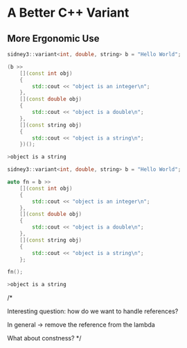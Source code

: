 # A Better C++ Variant

## More Ergonomic Use

```cpp
sidney3::variant<int, double, string> b = "Hello World";

(b >> 
    [](const int obj)
    {
        std::cout << "object is an integer\n";
    },
    [](const double obj)
    {
        std::cout << "object is a double\n";
    },
    [](const string obj)
    {
        std::cout << "object is a string\n";
    })();
```

```bash
>object is a string
```

```cpp
sidney3::variant<int, double, string> b = "Hello World";

auto fn = b >> 
    [](const int obj)
    {
        std::cout << "object is an integer\n";
    },
    [](const double obj)
    {
        std::cout << "object is a double\n";
    },
    [](const string obj)
    {
        std::cout << "object is a string\n";
    };

fn();
```
```bash
>object is a string
```

/*

Interesting question: how do we want to handle references?

In general -> remove the reference from the lambda

What about constness?
*/
